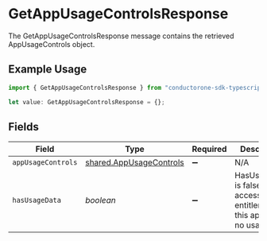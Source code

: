 # GetAppUsageControlsResponse

The GetAppUsageControlsResponse message contains the retrieved AppUsageControls object.

## Example Usage

```typescript
import { GetAppUsageControlsResponse } from "conductorone-sdk-typescript/sdk/models/shared";

let value: GetAppUsageControlsResponse = {};
```

## Fields

| Field                                                                           | Type                                                                            | Required                                                                        | Description                                                                     |
| ------------------------------------------------------------------------------- | ------------------------------------------------------------------------------- | ------------------------------------------------------------------------------- | ------------------------------------------------------------------------------- |
| `appUsageControls`                                                              | [shared.AppUsageControls](../../../sdk/models/shared/appusagecontrols.md)       | :heavy_minus_sign:                                                              | N/A                                                                             |
| `hasUsageData`                                                                  | *boolean*                                                                       | :heavy_minus_sign:                                                              | HasUsageData is false if the access entitlement for this app has no usage data. |